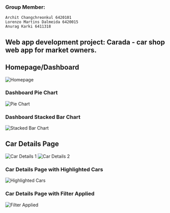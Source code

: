 ### Group Member:
```
Archit Changchreonkul 6420101
Lorenzo Martins Dalmeida 6420015
Anurag Karki 6411318
```

## Web app development project: Carada - car shop web app for market owners.

## Homepage/Dashboard
![Homepage](./assets/images/img_home.png)

### Dashboard Pie Chart
![Pie Chart](./assets/images/img_pie.png)

### Dashboard Stacked Bar Chart
![Stacked Bar Chart](./assets/images/img-bar.png)

## Car Details Page
![Car Details 1](./assets/images/img_cars1.png)
![Car Details 2](./assets/images/img_cars2.png)

### Car Details Page with Highlighted Cars
![Highlighted Cars](./assets/images/img_highlighted.png)

### Car Details Page with Filter Applied
![Filter Applied](./assets/images/img_filter.png)

